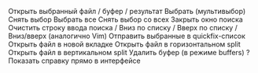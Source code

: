 <Enter>	Открыть выбранный файл / буфер / результат
<Tab>	Выбрать (мультивыбор)
<Shift-Tab>	Снять выбор
<Ctrl-a>	Выбрать все
<Ctrl-d>	Снять выбор со всех
<Esc>	Закрыть окно поиска
<Ctrl-u>	Очистить строку ввода поиска
<Ctrl-n> / <Down>	Вниз по списку
<Ctrl-p> / <Up>	Вверх по списку
<Ctrl-j> / <Ctrl-k>	Вниз/вверх (аналогично Vim)
<Ctrl-q>	Отправить выбранные в quickfix-список
<Ctrl-t>	Открыть файл в новой вкладке
<Ctrl-s>	Открыть файл в горизонтальном split
<Ctrl-v>	Открыть файл в вертикальном split
<Ctrl-x>	Удалить буфер (в режиме buffers)
?	Показать справку прямо в интерфейсе